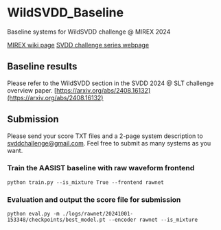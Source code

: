 # WildSVDD_Baseline
Baseline systems for WildSVDD challenge @ MIREX 2024

[MIREX wiki page](https://www.music-ir.org/mirex/wiki/2024:Singing_Voice_Deepfake_Detection)
[SVDD challenge series webpage](https://main.singfake.org/)

## Baseline results

Please refer to the WildSVDD section in the SVDD 2024 @ SLT challenge overview paper. [https://arxiv.org/abs/2408.16132](https://arxiv.org/abs/2408.16132)

## Submission

Please send your score TXT files and a 2-page system description to [svddchallenge@gmail.com](mailto:svddchallenge@gmail.com). Feel free to submit as many systems as you want.

### Train the AASIST baseline with raw waveform frontend
```
python train.py --is_mixture True --frontend rawnet
```
### Evaluation and output the score file for submission
```
python eval.py -m ./logs/rawnet/20241001-153348/checkpoints/best_model.pt --encoder rawnet --is_mixture
```


